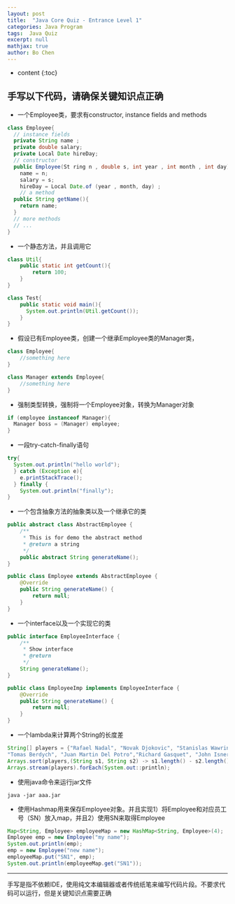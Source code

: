 ```yaml
---
layout: post
title:  "Java Core Quiz - Entrance Level 1"
categories: Java Program
tags:  Java Quiz
excerpt: null
mathjax: true
author: Bo Chen
---
```


* content
{:toc}

## 手写以下代码，请确保关键知识点正确

* 一个Employee类，要求有constructor, instance fields and methods

``` java
class Employee{
  // instance fields
  private String name ;
  private double salary;
  private Local Date hireDay;
  // constructor
  public Employee(St ring n , double s, int year , int month , int day){
    name = n;
    salary = s;
    hireDay = Local Date.of (year , month, day) ;
    // a method
  public String getName(){
    return name;
  }
  // more methods
  // ...
}
```

* 一个静态方法，并且调用它

``` java
class Util{
    public static int getCount(){
        return 100;
    }
}

class Test{
    public static void main(){
      System.out.println(Util.getCount());
    }
}
```

* 假设已有Employee类，创建一个继承Employee类的Manager类，

``` java
class Employee{
    //something here
}

class Manager extends Employee{
    //something here
}
```

* 强制类型转换，强制将一个Employee对象，转换为Manager对象

``` java
if (employee instanceof Manager){
  Manager boss = (Manager) employee;
}
```

* 一段try-catch-finally语句

``` java
try{
  System.out.println("hello world");
  } catch (Exception e){
    e.printStackTrace();
  } finally {
    System.out.println("finally");
}

```

* 一个包含抽象方法的抽象类以及一个继承它的类

``` java
public abstract class AbstractEmployee {
    /**
     * This is for demo the abstract method
     * @return a string
     */
    public abstract String generateName();
}

public class Employee extends AbstractEmployee {
    @Override
    public String generateName() {
        return null;
    }
}

```

* 一个interface以及一个实现它的类

``` java
public interface EmployeeInterface {
    /**
     * Show interface
     * @return
     */
    String generateName();
}

public class EmployeeImp implements EmployeeInterface {
    @Override
    public String generateName() {
        return null;
    }
}

```

* 一个lambda来计算两个String的长度差

``` java
String[] players = {"Rafael Nadal", "Novak Djokovic", "Stanislas Wawrinka", "David Ferrer", "Roger Federer", "Andy Murray",
"Tomas Berdych", "Juan Martin Del Potro","Richard Gasquet", "John Isner"};
Arrays.sort(players,(String s1, String s2) -> s1.length() - s2.length() );
Arrays.stream(players).forEach(System.out::println);
```

* 使用java命令来运行jar文件

`java -jar aaa.jar`

* 使用Hashmap用来保存Employee对象。并且实现1）将Employee和对应员工号（SN）放入map，并且2）使用SN来取得Employee

``` java
Map<String, Employee> employeeMap = new HashMap<String, Employee>(4);
Employee emp = new Employee("my name");
System.out.println(emp);
emp = new Employee("new name");
employeeMap.put("SN1", emp);
System.out.println(employeeMap.get("SN1"));
```

---------------------------------------------
手写是指不依赖IDE，使用纯文本编辑器或者传统纸笔来编写代码片段。不要求代码可以运行，但是关键知识点需要正确
